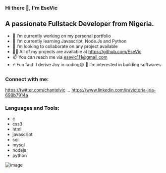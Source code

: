 ### Hi there 👋, I'm EseVic
## A passionate Fullstack Developer from Nigeria.

- 🔭 I’m currently working on my personal portfolio
- 🌱 I’m currently learning Javascript, Node.Js and Python
- 👯 I’m looking to collaborate on any project available
- 👨‍💻 All of my projects are available at https://github.com/EseVic
- 📫 You can reach me via esevic111@gmail.com
- ⚡ Fun fact: I derive Joy in coding😄
👀 I’m interested in building softwares

### Connect with me:
https://twitter.com/chantelvic ... https://www.linkedin.com/in/victoria-iria-698b7914a  

### Languages and Tools:

* c       
* css3 
* html
* javascript
* sql
* mysql
* nodejs
* python


 ![image](https://github.com/EseVic/EseVic/assets/122832362/b6431e93-bd7f-43a8-a6b1-2523d149b8cd)
 
 


